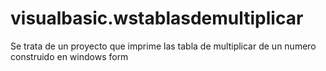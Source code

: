 # visualbasic.wstablasdemultiplicar
 Se trata de un proyecto que imprime las tabla de multiplicar de un numero construido en windows form 
